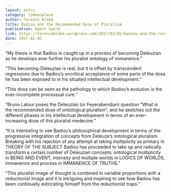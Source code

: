 ```yaml
---
layout: entry
category: commonplace
author: Terence Blake
title: Badiou and the Recommended Dose of Pluralism
publication: Agent Swarm
link: https://terenceblake.wordpress.com/2017/02/05/badiou-and-the-recommended-dose-of-pluralism/
date: 2017-02-05
---
```


“My thesis is that Badiou is caught up in a process of becoming Deleuzian as he develops ever further his pluralist ontology of immanence.”

“This becoming-Deleuzian is real, but it is offset by transcendent regressions due to Badiou’s uncritical acceptance of some parts of the doxa he has been exposed to in his situated intellectual development.”

“This doxa can be seen as the pathology to which Badiou’s evolution is the ever-incomplete processual cure.”

“Bruno Latour poses the Deleuzian (or Feyerabendian) question “What is the recommended dose of ontological pluralism“, and he sketches out the different phases in his intellectual development in terms of an ever-increasing dose of this pluralist medecine.”

“It is interesting to see Badiou’s philosophical development in terms of the progressive integration of concepts from Deleuze’s ontological pluralism. Breaking with his rejection of any attempt at taking multiplicity as primary in THEORY OF THE SUBJECT Badiou has proceeded to take up and radically transform a certain number of Deleuzian concepts: ontological multiplicity in BEING AND EVENT, intensity and multiple worlds in LOGICS OF WORLDS, immanence and process in IMMANENCE OF TRUTHS.”

“This pluralist image of thought is combined in variable proportions with a reductionist image and it is intriguing and inspiring to see how Badiou has been continually extricating himself from the reductionist traps.”


